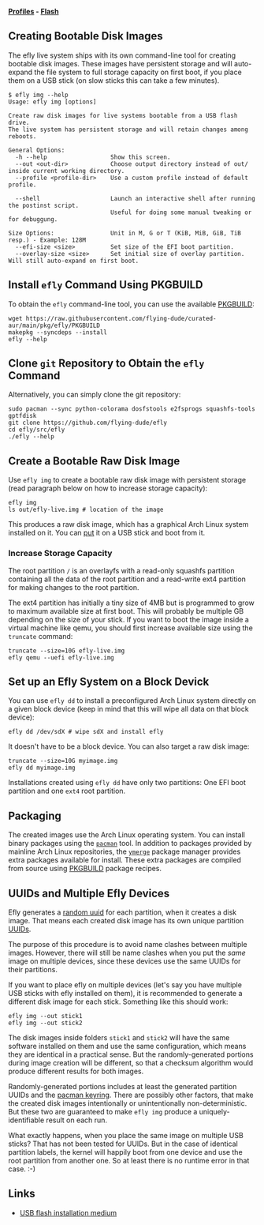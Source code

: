 **[Profiles](profiles.md) - [Flash](flash.md)**

## Creating Bootable Disk Images

The efly live system ships with its own command-line tool for creating bootable disk images.
These images have persistent storage and will auto-expand the file system to full storage capacity on first boot, if you place them on a USB stick (on slow sticks this can take a few minutes).

```
$ efly img --help
Usage: efly img [options]

Create raw disk images for live systems bootable from a USB flash drive.
The live system has persistent storage and will retain changes among reboots.

General Options:
  -h --help                  Show this screen.
  --out <out-dir>            Choose output directory instead of out/ inside current working directory.
  --profile <profile-dir>    Use a custom profile instead of default profile.

  --shell                    Launch an interactive shell after running the postinst script.
                             Useful for doing some manual tweaking or for debuggung.

Size Options:                Unit in M, G or T (KiB, MiB, GiB, TiB resp.) - Example: 128M
  --efi-size <size>          Set size of the EFI boot partition.
  --overlay-size <size>      Set initial size of overlay partition. Will still auto-expand on first boot.
```

## Install `efly` Command Using PKGBUILD

To obtain the `efly` command-line tool, you can use the available [PKGBUILD](https://github.com/flying-dude/curated-aur/blob/main/pkg/efly/PKGBUILD):

```
wget https://raw.githubusercontent.com/flying-dude/curated-aur/main/pkg/efly/PKGBUILD
makepkg --syncdeps --install
efly --help
```

## Clone `git` Repository to Obtain the `efly` Command 

Alternatively, you can simply clone the git repository:

```
sudo pacman --sync python-colorama dosfstools e2fsprogs squashfs-tools gptfdisk
git clone https://github.com/flying-dude/efly
cd efly/src/efly
./efly --help
```

## Create a Bootable Raw Disk Image

Use `efly img` to create a bootable raw disk image with persistent storage (read paragraph below on how to increase storage capacity):

```
efly img
ls out/efly-live.img # location of the image
```

This produces a raw disk image, which has a graphical Arch Linux system installed on it.
You can [put](flash.md) it on a USB stick and boot from it.

### Increase Storage Capacity

The root partition `/` is an overlayfs with a read-only squashfs partition containing all the data of
the root partition and a read-write ext4 partition for making changes to the root partition.

The ext4 partition has initially a tiny size of 4MB but is programmed to grow to maximum available size at first
boot. This will probably be multiple GB depending on the size of your stick. If you want to boot the image
inside a virtual machine like qemu, you should first increase available size using the `truncate` command:

```
truncate --size=10G efly-live.img
efly qemu --uefi efly-live.img
```

## Set up an Efly System on a Block Devick

You can use `efly dd` to install a preconfigured Arch Linux system directly on a given block device (keep in mind that this will wipe all data on that block device):

```
efly dd /dev/sdX # wipe sdX and install efly
```

It doesn't have to be a block device. You can also target a raw disk image:

```
truncate --size=10G myimage.img
efly dd myimage.img
```

Installations created using `efly dd` have only two partitions: One EFI boot partition and one `ext4` root partition.

## Packaging

The created images use the Arch Linux operating system. You can install binary packages using the [`pacman`](https://wiki.archlinux.org/title/Pacman) tool. In addition to packages provided by mainline Arch Linux repositories, the [`ymerge`](https://github.com/flying-dude/ymerge) package manager provides extra packages available for install. These extra packages are compiled from source using [PKGBUILD](https://wiki.archlinux.org/title/PKGBUILD) package recipes.

## UUIDs and Multiple Efly Devices

Efly generates a
[random uuid](https://github.com/flying-dude/efly/blob/a3a28b554b04e83987c33f8e0820a4688a5a306f/src/efly/efly-img#L295)
for each partition, when it creates a disk image.
That means each created disk image has its own unique partition
[UUIDs](https://en.wikipedia.org/wiki/Universally_unique_identifier).

The purpose of this procedure is to avoid name clashes between multiple images.
However, there will still be name clashes when you put the *same* image on multiple devices, since these devices use the same UUIDs for their partitions.

If you want to place efly on multiple devices (let's say you have multiple USB sticks with efly installed on them), it is recommended to generate a different disk image for each stick. Something like this should work:

```
efly img --out stick1
efly img --out stick2
```

The disk images inside folders `stick1` and `stick2` will have the same software installed on them and use the same configuration, which means they are identical in a practical sense.
But the randomly-generated portions during image creation will be different, so that a checksum algorithm would produce different results for both images.

Randomly-generated portions includes at least the generated partition UUIDs and the
[pacman keyring](https://wiki.archlinux.org/title/Pacman/Package_signing#Initializing_the_keyring).
There are possibly other factors, that make the created disk images intentionally or unintentionally non-deterministic.
But these two are guaranteed to make `efly img` produce a uniquely-identifiable result on each run.

What exactly happens, when you place the same image on multiple USB sticks?
That has not been tested for UUIDs.
But in the case of identical partition labels, the kernel will happily boot from one device and use the root partition from another one.
So at least there is no runtime error in that case. :-)

## Links

* [USB flash installation medium](https://wiki.archlinux.org/title/USB_flash_installation_medium)